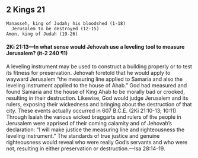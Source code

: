 ## 2 Kings 21

```
Manasseh, king of Judah; his bloodshed (1-18)
  Jerusalem to be destroyed (12-15)
Amon, king of Judah (19-26)
```

#### 2Ki 21:13​—In what sense would Jehovah use a leveling tool to measure Jerusalem? (it-2 240 ¶1)

A leveling instrument may be used to construct a building properly or to test its fitness for preservation. Jehovah foretold that he would apply to wayward Jerusalem “the measuring line applied to Samaria and also the leveling instrument applied to the house of Ahab.” God had measured and found Samaria and the house of King Ahab to be morally bad or crooked, resulting in their destruction. Likewise, God would judge Jerusalem and its rulers, exposing their wickedness and bringing about the destruction of that city. These events actually occurred in 607 B.C.E. (2Ki 21:10-13; 10:11) Through Isaiah the various wicked braggarts and rulers of the people in Jerusalem were apprised of their coming calamity and of Jehovah’s declaration: “I will make justice the measuring line and righteousness the leveling instrument.” The standards of true justice and genuine righteousness would reveal who were really God’s servants and who were not, resulting in either preservation or destruction.​—Isa 28:14-19.
